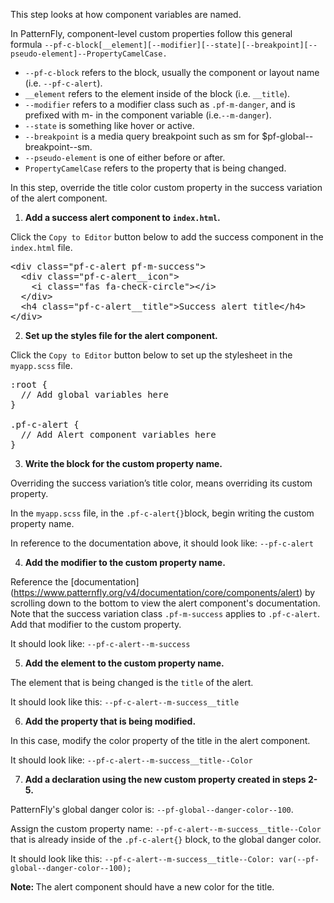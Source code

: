 This step looks at how component variables are named.

In PatternFly, component-level custom properties follow this general formula `--pf-c-block[__element][--modifier][--state][--breakpoint][--pseudo-element]--PropertyCamelCase.`

* `--pf-c-block` refers to the block, usually the component or layout name (i.e. `--pf-c-alert`).
* `__element` refers to the element inside of the block (i.e. `__title`).
* `--modifier` refers to a modifier class such as `.pf-m-danger`, and is prefixed with m- in the component variable (i.e.`--m-danger`).
* `--state` is something like hover or active.
* `--breakpoint` is a media query breakpoint such as sm for $pf-global--breakpoint--sm.
* `--pseudo-element` is one of either before or after.
* `PropertyCamelCase` refers to the property that is being changed.

In this step, override the title color custom property in the success variation of the alert component.

1) <strong>Add a success alert component to `index.html`.</strong>

Click the `Copy to Editor` button below to add the success component in the `index.html` file.

<pre class="file" data-filename="index.html" data-target="replace">
&lt;div class=&quot;pf-c-alert pf-m-success&quot;&gt;
  &lt;div class=&quot;pf-c-alert__icon&quot;&gt;
    &lt;i class=&quot;fas fa-check-circle&quot;&gt;&lt;/i&gt;
  &lt;/div&gt;
  &lt;h4 class=&quot;pf-c-alert__title&quot;&gt;Success alert title&lt;/h4&gt;
&lt;/div&gt;
</pre>

2) <strong>Set up the styles file for the alert component.</strong>

Click the `Copy to Editor` button below to set up the stylesheet in the `myapp.scss` file.

<pre class="file" data-filename="myapp.scss" data-target="replace">
:root {
  // Add global variables here
}

.pf-c-alert {
  // Add Alert component variables here
}
</pre>

3) <strong>Write the block for the custom property name.</strong>

Overriding the success variation’s title color, means overriding its custom property.

In the `myapp.scss` file, in the `.pf-c-alert{}`block, begin writing the custom property name.

In reference to the documentation above, it should look like: `--pf-c-alert`

4) <strong>Add the modifier to the custom property name.</strong>

Reference the [documentation] (https://www.patternfly.org/v4/documentation/core/components/alert) by scrolling down to the bottom to view the alert component's documentation. Note that the success variation class `.pf-m-success` applies to `.pf-c-alert`. Add that modifier to the custom property.

It should look like: `--pf-c-alert--m-success`

5) <strong>Add the element to the custom property name.</strong>

The element that is being changed is the `title` of the alert.

It should look like this: `--pf-c-alert--m-success__title`

6) <strong>Add the property that is being modified.</strong>

In this case, modify the color property of the title in the alert component.

It should look like: `--pf-c-alert--m-success__title--Color`

7) <strong>Add a declaration using the new custom property created in steps 2-5.</strong>

PatternFly's global danger color is: `--pf-global--danger-color--100`.

Assign the custom property name: `--pf-c-alert--m-success__title--Color` that is already inside of the `.pf-c-alert{}` block, to the global danger color.

It should look like this:
`--pf-c-alert--m-success__title--Color: var(--pf-global--danger-color--100);`

<strong>Note: </strong> The alert component should have a new color for the title.